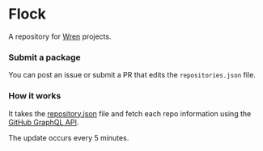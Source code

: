 # Flock

A repository for [Wren](https://github.com/wren-lang/wren) projects.

### Submit a package

You can post an issue or submit a PR that edits the `repositories.json` file.

### How it works

It takes the [repository.json]() file and fetch each repo information using the [GitHub GraphQL API](https://github.com/octokit/graphql.js).

The update occurs every 5 minutes.
